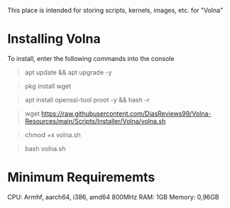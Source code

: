 This place is intended for storing scripts, kernels, images, etc. for "Volna"

# Installing Volna
To install, enter the following commands into the console

> apt update && apt upgrade -y

> pkg install wget

> apt install openssl-tool proot -y && hash -r

> wget https://raw.githubusercontent.com/DiasReviews99/Volna-Resources/main/Scripts/Installer/Volna/volna.sh

> chmod +x volna.sh

> bash volna.sh

# Minimum Requirememts
CPU: Armhf, aarch64, i386, amd64 800MHz
RAM: 1GB
Memory: 0,96GB
